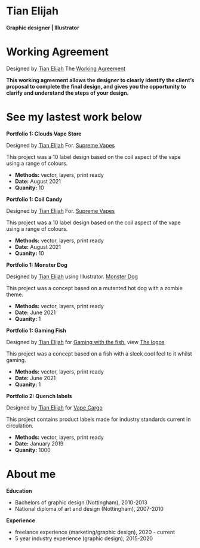 # Tian Elijah
**Graphic designer | Illustrator**

# Working Agreement 


Designed by <a href="http://linkedin.com/in/tian-elijah-26b65256">Tian Elijah</a> The <a href="https://postimg.cc/gallery/FR4K8Fx">Working Agreement</a>
 
 **This working agreement allows the designer to clearly identify the client’s
 proposal to complete the final design, and gives you the opportunity to clarify and understand the steps of your design.**



# **See my lastest work below** 

**Portfolio 1: Clouds Vape Store**

Designed by <a href="http://linkedin.com/in/tian-elijah-26b65256">Tian Elijah</a> 
For. <a href="https://postimg.cc/gallery/tYtYzwP">Supreme Vapes</a>


This project was a 10 label design based on the coil aspect of the vape using a range of colours.
* **Methods:** vector, layers, print ready
* **Date:** August 2021
* **Quanity:** 10

**Portfolio 1: Coil Candy**

Designed by <a href="http://linkedin.com/in/tian-elijah-26b65256">Tian Elijah</a> 
For. <a href="https://postimg.cc/gallery/tYtYzwP">Supreme Vapes</a>


This project was a 10 label design based on the coil aspect of the vape using a range of colours.
* **Methods:** vector, layers, print ready
* **Date:** August 2021
* **Quanity:** 10



**Portfolio 1: Monster Dog**

Designed by <a href="http://linkedin.com/in/tian-elijah-26b65256">Tian Elijah</a> 
using Illustrator. <a href="https://postimg.cc/gallery/yxnMcKf">Monster Dog</a>


This project was a concept based on a mutanted hot dog with a zombie theme.
* **Methods:** vector, layers, print ready
* **Date:** June 2021
* **Quanity:** 1



**Portfolio 1: Gaming Fish**

Designed by <a href="http://linkedin.com/in/tian-elijah-26b65256">Tian Elijah</a> 
for <a href="https://twitter.com/TheFishyNorris">Gaming with the fish.</a> view
<a href="https://postimg.cc/gallery/7yCq3Hk">The logos</a>

 
This project was a concept based on a fish with a sleek cool feel to it whilst gaming.
* **Methods:** vector, layers, print ready
* **Date:** June 2021
* **Quanity:** 1


**Portfolio 2: Quench labels**


Designed by <a href="www.linkedin.com/in/tian-elijah-26b65256">Tian Elijah</a> for <a href="https://www.vapecargo.net/">Vape Cargo</a>

This project contains product labels made for industry standards current in circulation.
* **Methods:** vector, layers, print ready
* **Date:** January 2019
* **Quanity:** 1000 


# **About me**

 **Education**
* Bachelors of graphic design (Nottingham), 2010-2013  
* National diploma of art and design (Nottingham), 2007-2010  

 **Experience**
* freelance experience (marketing/graphic design), 2020 - current
* 5 year industry experience (graphic design), 2015-2020



